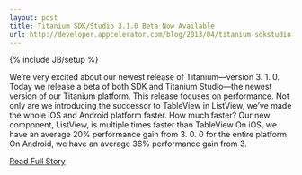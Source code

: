 ---layout: posttitle: Titanium SDK/Studio 3.1.0 Beta Now Availableurl: http://developer.appcelerator.com/blog/2013/04/titanium-sdkstudio-3-1-0-beta-now-available.html---{% include JB/setup %}<p>  We’re very excited about our newest release of Titanium—version 3.  1.  0.  Today we release a beta of both SDK and Titanium Studio—the newest version of our Titanium platform.  This release focuses on performance.  Not only are we introducing the successor to TableView in ListView, we’ve made the whole iOS and Android platform faster.  How much faster?  Our new component, ListView, is multiple times faster than TableView
 On iOS, we have an average 20% performance gain from 3.  0.  0 for the entire platform
 On Android, we have an average 36% performance gain from 3.<br /><p><a href="http://developer.appcelerator.com/blog/2013/04/titanium-sdkstudio-3-1-0-beta-now-available.html">Read Full Story</a></p>